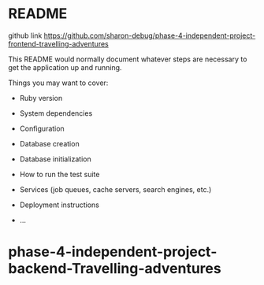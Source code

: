 # README
github link https://github.com/sharon-debug/phase-4-independent-project-frontend-travelling-adventures


























This README would normally document whatever steps are necessary to get the
application up and running.

Things you may want to cover:

* Ruby version

* System dependencies

* Configuration

* Database creation

* Database initialization

* How to run the test suite

* Services (job queues, cache servers, search engines, etc.)

* Deployment instructions

* ...
# phase-4-independent-project-backend-Travelling-adventures
